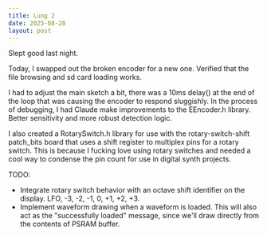 ```yaml
---
title: Lung 2
date: 2025-08-28
layout: post
---
```



Slept good last night.

Today, I swapped out the broken encoder for a new one. Verified that the file browsing and sd card loading works.

I had to adjust the main sketch a bit, there was a 10ms delay() at the end of the loop that was causing the encoder to respond sluggishly. In the process of debugging, I had Claude make improvements to the EEncoder.h library. Better sensitivity and more robust detection logic.

I also created a RotarySwitch.h library for use with the rotary-switch-shift patch_bits board that uses a shift register to multiplex pins for a rotary switch. This is because I fucking love using rotary switches and needed a cool way to condense the pin count for use in digital synth projects.

TODO:

- Integrate rotary switch behavior with an octave shift identifier on the display. LFO, -3, -2, -1, 0, +1, +2, +3.
- Implement waveform drawing when a waveform is loaded. This will also act as the "successfully loaded" message, since we'll draw directly from the contents of PSRAM buffer.
